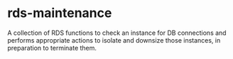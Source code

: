 # rds-maintenance

A collection of RDS functions to check an instance for DB connections and performs appropriate actions to isolate and downsize those instances, in preparation to terminate them.